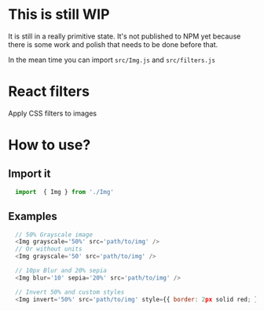 # This is still WIP

It is still in a really primitive state. It's not published to NPM yet because there is some work and polish that needs to be done before that.

In the mean time you can import `src/Img.js` and `src/filters.js`

# React filters

Apply CSS filters to images

# How to use?

## Import it
```javascript
  import  { Img } from './Img'
```

## Examples

```javascript
  // 50% Grayscale image
  <Img grayscale='50%' src='path/to/img' />
  // Or without units
  <Img grayscale='50' src='path/to/img' />

  // 10px Blur and 20% sepia
  <Img blur='10' sepia='20%' src='path/to/img' />

  // Invert 50% and custom styles
  <Img invert='50%' src='path/to/img' style={{ border: 2px solid red; }} />

```
